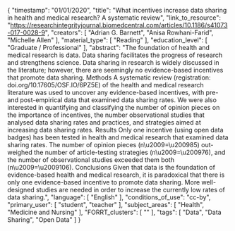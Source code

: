 {
    "timestamp": "01/01/2020",
    "title": "What incentives increase data sharing in health and medical research? A systematic review",
    "link_to_resource": "https://researchintegrityjournal.biomedcentral.com/articles/10.1186/s41073-017-0028-9",
    "creators": [
        "Adrian G. Barnett",
        "Anisa Rowhani-Farid",
        "Michelle Allen"
    ],
    "material_type": [
        "Reading"
    ],
    "education_level": [
        "Graduate / Professional"
    ],
    "abstract": "The foundation of health and medical research is data. Data sharing facilitates the progress of research and strengthens science. Data sharing in research is widely discussed in the literature; however, there are seemingly no evidence-based incentives that promote data sharing. Methods A systematic review (registration: doi.org/10.17605/OSF.IO/6PZ5E) of the health and medical research literature was used to uncover any evidence-based incentives, with pre- and post-empirical data that examined data sharing rates. We were also interested in quantifying and classifying the number of opinion pieces on the importance of incentives, the number observational studies that analysed data sharing rates and practices, and strategies aimed at increasing data sharing rates. Results Only one incentive (using open data badges) has been tested in health and medical research that examined data sharing rates. The number of opinion pieces (n\u2009=\u200985) out-weighed the number of article-testing strategies (n\u2009=\u200976), and the number of observational studies exceeded them both (n\u2009=\u2009106). Conclusions Given that data is the foundation of evidence-based health and medical research, it is paradoxical that there is only one evidence-based incentive to promote data sharing. More well-designed studies are needed in order to increase the currently low rates of data sharing.",
    "language": [
        "English"
    ],
    "conditions_of_use": "cc-by",
    "primary_user": [
        "student",
        "teacher"
    ],
    "subject_areas": [
        "Health",
        "Medicine and Nursing"
    ],
    "FORRT_clusters": [
        ""
    ],
    "tags": [
        "Data",
        "Data Sharing",
        "Open Data"
    ]
}
